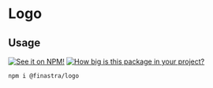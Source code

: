 # Logo

## Usage

[![See it on NPM!](https://img.shields.io/npm/v/@finastra/logo?style=for-the-badge)](https://www.npmjs.com/package/@finastra/logo)
[![How big is this package in your project?](https://img.shields.io/bundlephobia/minzip/@finastra/logo?style=for-the-badge)](https://bundlephobia.com/result?p=@finastra/logo)

```
npm i @finastra/logo
```
